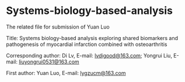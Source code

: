 # Systems-biology-based-analysis
The related file for submission of Yuan Luo

Title:  Systems biology-based analysis exploring shared biomarkers and pathogenesis of myocardial infarction combined with osteoarthritis

Corresponding author: Di Lv, E-mail: lvdigood@163.com; Yongrui Liu, E-mail: liuyongrui0531@163.com

First author: Yuan Luo, E-mail: lygzucm@163.com
